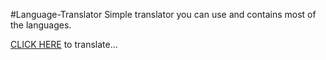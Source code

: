 #Language-Translator
Simple translator you can use and contains most of the languages.
<div>
  <a href = 'https://programindz-language-translator-translator-3r037a.streamlitapp.com/'>CLICK HERE<a/> to translate...
  <div/>
